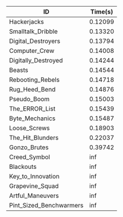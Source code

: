 |ID|Time(s)|
|-|-|
|Hackerjacks|0.12099|
|Smalltalk_Dribble|0.13320|
|Digital_Destroyers|0.13794|
|Computer_Crew|0.14008|
|Digitally_Destroyed|0.14244|
|Beasts|0.14544|
|Rebooting_Rebels|0.14718|
|Rug_Heed_Bend|0.14876|
|Pseudo_Boom|0.15003|
|The_ERROR_List|0.15439|
|Byte_Mechanics|0.15487|
|Loose_Screws|0.18903|
|The_Hit_Blunders|0.22037|
|Gonzo_Brutes|0.39742|
|Creed_Symbol|inf|
|Blackouts|inf|
|Key_to_Innovation|inf|
|Grapevine_Squad|inf|
|Artful_Maneuvers|inf|
|Pint_Sized_Benchwarmers|inf|
